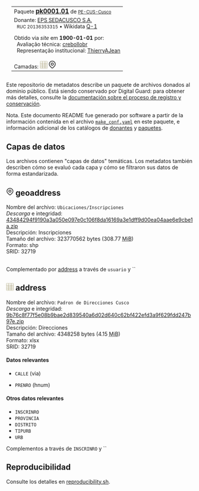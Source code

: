 <aside>
<table align="right" style="padding: 1em">
<tr><td>Paquete <a target="_git" title="Enlace canónico a git para este paquete." href="http://git.digital-guard.org/preserv-PE/blob/main/data/CUS/Cusco/_pk0001.01"><big><b>pk0001.01</b></big></a> de <small><a target="_osmcodes" title="Jurisdicción" href="https://osm.codes/PE-CUS-Cusco">PE-CUS-Cusco</a></small>
</td></tr>
<tr><td>
Donante: <a rel="external" target="_doador" href="https://www.sedacusco.com/">EPS SEDACUSCO S.A.</a>
<br/>&nbsp; <small>RUC 20136353315</small> • Wikidata <a rel="external" target="_doador" title="Enlace del descriptor Wikidata del donante" href="https://www.wikidata.org/wiki/Q-1">Q-1</a></small><br/>

Obtido via <i>site</i> em <b>1900-01-01</b> por:
<br/>&nbsp; Avaliação técnica: <a rel="external" target="_gitPerson" title="Usuario de Git" href="https://github.com/crebollobr">crebollobr</a>
<br/>&nbsp; Representação institucional: <a rel="external" target="_gitPerson" title="Usuario de" href="https://github.com/ThierryAJean">ThierryAJean</a><br/>
</td></tr>
<tr><td>Camadas: <a title="address" href="#-address"><img src="https://raw.githubusercontent.com/digital-guard/preserv/main/docs/assets/layerIcon-address.png" alt="address" width="20"/></a> <a title="geoaddress" href="#-geoaddress"><img src="https://raw.githubusercontent.com/digital-guard/preserv/main/docs/assets/layerIcon-geoaddress.png" alt="geoaddress" width="20"/></a> </td></tr>

</table>
</aside>

<section>

Este repositorio de metadatos describe un paquete de archivos donados al dominio público. Está siendo conservado por Digital Guard: para obtener más detalles, consulte la [documentación sobre el proceso de registro y conservación](https://wiki.addressforall.org/doc/Documentação_Digital-guard).

Nota. Este documento README fue generado por software a partir de la información contenida en el archivo [`make_conf.yaml`](http://git.digital-guard.org/preserv-PE/blob/main/data/CUS/Cusco/_pk0001.01/make_conf.yaml) en este paquete, e información adicional de los catálogos de [donantes](https://git.digital-guard.org/preserv-BR/blob/main/data/donor.csv) y [paquetes](https://git.digital-guard.org/preserv-BR/blob/main/data/donatedPack.csv).

# Capas de datos

Los archivos contienen "capas de datos" temáticas. Los metadatos también describen cómo se evaluó cada capa y cómo se filtraron sus datos de forma estandarizada.

## <img src="https://raw.githubusercontent.com/digital-guard/preserv/main/docs/assets/layerIcon-geoaddress.png" alt="geoaddress" width="20"/> geoaddress

Nombre del archivo: `Ubicaciones/Inscripciones`<br/>*Descarga* e integridad: [43484294f9190a3a050e097e0c106f8da16169a3e1dff9d00ea04aae6e9cbe1a.zip](http://dl.digital-guard.org/43484294f9190a3a050e097e0c106f8da16169a3e1dff9d00ea04aae6e9cbe1a.zip)<br/>Descripción: Inscripciones<br/>Tamaño del archivo: 323770562 bytes (308.77 <abbr title="mebibyte">MiB</abbr>)<br/>Formato: shp<br/>SRID: 32719

<br/>Complementado por [address](#-address) a través de `usuario` y ``

## <img src="https://raw.githubusercontent.com/digital-guard/preserv/main/docs/assets/layerIcon-address.png" alt="address" width="20"/> address

Nombre del archivo: `Padron de Direcciones Cusco`<br/>*Descarga* e integridad: [9b76c8f77f5e08b9bae2d839540a6d02d640c62bf422efd3a9f629fdd247b97e.zip](http://dl.digital-guard.org/9b76c8f77f5e08b9bae2d839540a6d02d640c62bf422efd3a9f629fdd247b97e.zip)<br/>Descripción: Direcciones<br/>Tamaño del archivo: 4348258 bytes (4.15 <abbr title="mebibyte">MiB</abbr>)<br/>Formato: xlsx<br/>SRID: 32719

#### Datos relevantes
* `CALLE` (via)

* `PRENRO` (hnum)

#### Otros datos relevantes
* `INSCRINRO`
* `PROVINCIA`
* `DISTRITO`
* `TIPURB`
* `URB`

Complementos [](#-) a través de `INSCRINRO` y ``

</section>
<section>

# Reproducibilidad

Consulte los detalles en [reproducibility.sh](http://git.digital-guard.org/preserv-PE/blob/main/data/CUS/Cusco/_pk0001.01/reproducibility.sh).

</section>

